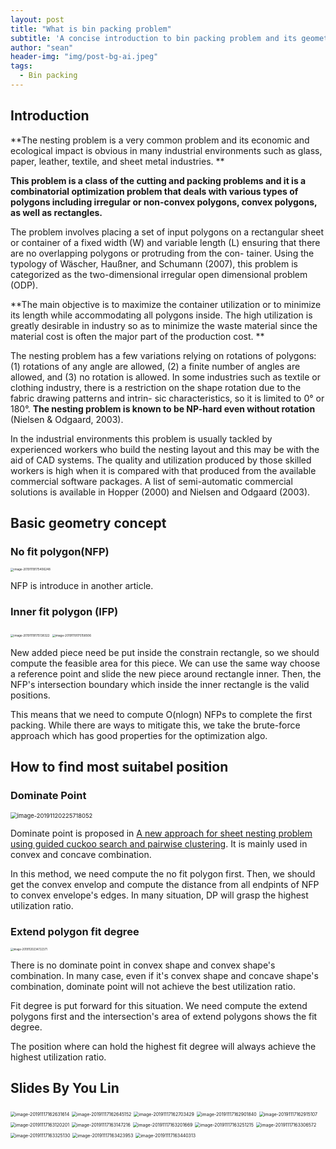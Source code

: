 ```yaml
---
layout: post
title: "What is bin packing problem"
subtitle: 'A concise introduction to bin packing problem and its geometrical method'
author: "sean"
header-img: "img/post-bg-ai.jpeg"
tags:
  - Bin packing
---
```


## Introduction

**The nesting problem is a very common problem and its economic and ecological impact is obvious in many industrial environments such as glass, paper, leather, textile, and sheet metal industries. **

**This problem is a class of the cutting and packing problems and it is a combinatorial optimization problem that deals with various types of polygons including irregular or non-convex polygons, convex polygons, as well as rectangles.** 

The problem involves placing a set of input polygons on a rectangular sheet or container of a fixed width (W) and variable length (L) ensuring that there are no overlapping polygons or protruding from the con- tainer. Using the typology of Wäscher, Haußner, and Schumann (2007), this problem is categorized as the two-dimensional irregular open dimensional problem (ODP). 

**The main objective is to maximize the container utilization or to minimize its length while accommodating all polygons inside. The high utilization is greatly desirable in industry so as to minimize the waste material since the material cost is often the major part of the production cost. **

The nesting problem has a few variations relying on rotations of polygons: (1) rotations of any angle are allowed, (2) a finite number of angles are allowed, and (3) no rotation is allowed. In some industries such as textile or clothing industry, there is a restriction on the shape rotation due to the fabric drawing patterns and intrin- sic characteristics, so it is limited to 0° or 180°. **The nesting problem is known to be NP-hard even without rotation** (Nielsen & Odgaard, 2003).

In the industrial environments this problem is usually tackled by experienced workers who build the nesting layout and this may be with the aid of CAD systems. The quality and utilization produced by those skilled workers is high when it is compared with that produced from the available commercial software packages. A list of semi-automatic commercial solutions is available in Hopper (2000) and Nielsen and Odgaard (2003). 



## Basic geometry concept

### No fit polygon(NFP)

<img src="https://tva1.sinaimg.cn/large/006y8mN6gy1g93hz0iawhj317b0u0q8z.jpg" alt="image-20191119175406248" style="zoom:33%;" />

NFP is introduce in another article.

### Inner fit polygon (IFP)

<img src="https://tva1.sinaimg.cn/large/006y8mN6gy1g93hwg9ae1j31ck0u0aiz.jpg" alt="image-20191119175138322" style="zoom:33%;" />



<img src="https://tva1.sinaimg.cn/large/006y8mN6gy1g93hwt1cyoj31gg0u01cn.jpg" alt="image-20191119175158506" style="zoom:33%;" />

New added piece need be put inside the constrain rectangle, so we should compute the feasible area for this piece. We can use the same way choose a reference point and slide the new piece around rectangle inner. Then, the NFP's intersection boundary which inside the inner rectangle is the valid positions.

This means that we need to compute O(nlogn) NFPs to complete the first packing. While there are ways to mitigate this, we take the brute-force approach which has good properties for the optimization algo.

## How to find most suitabel position

### Dominate Point

<img src="https://tva1.sinaimg.cn/large/006y8mN6gy1g94wcumyxaj31cm0gstc7.jpg" alt="image-20191120225718052" style="zoom:67%;" />

Dominate point is proposed in [A new approach for sheet nesting problem using guided cuckoo search and pairwise clustering](https://www.sciencedirect.com/science/article/pii/S0377221713005080). It is mainly used in convex and concave combination.

In this method, we need compute the no fit polygon first. Then, we should get the convex envelop and compute the distance from all endpints of NFP to convex envelope's edges. In many situation, DP will grasp the highest utilization ratio.



### Extend polygon fit degree

<img src="https://tva1.sinaimg.cn/large/006y8mN6gy1g94xuars3kj313c0i644h.jpg" alt="image-20191120234722371" style="zoom:30%;" />

There is no dominate point in convex shape and convex shape's combination. In many case, even if it's convex shape and concave shape's combination, dominate point will not achieve the best utilization ratio.

Fit degree is put forward for this situation. We need compute the extend polygons first and the intersection's area of extend polygons shows the fit degree.

The position where can hold the highest fit degree will always achieve the highest utilization ratio.



## Slides By You Lin

<img src="https://tva1.sinaimg.cn/large/006y8mN6gy1g91479zhamj31900oy7i4.jpg" alt="image-20191117162631614" style="zoom:50%;" />

<img src="https://tva1.sinaimg.cn/large/006y8mN6gy1g9147i7831j31660oyagm.jpg" alt="image-20191117162645152" style="zoom:50%;" />

<img src="https://tva1.sinaimg.cn/large/006y8mN6gy1g9147tz6agj316c0m8aft.jpg" alt="image-20191117162703429" style="zoom:50%;" />

<img src="https://tva1.sinaimg.cn/large/006y8mN6gy1g9149w3k1wj30wi0naq7d.jpg" alt="image-20191117162901840" style="zoom:50%;" />

<img src="https://tva1.sinaimg.cn/large/006y8mN6gy1g914a4hrqpj31000o445s.jpg" alt="image-20191117162915107" style="zoom:50%;" />

<img src="https://tva1.sinaimg.cn/large/006y8mN6gy1g914ca9mv2j30qy0ksdl9.jpg" alt="image-20191117163120201" style="zoom:50%;" />

<img src="https://tva1.sinaimg.cn/large/006y8mN6gy1g914cr12tbj312k0pc43x.jpg" alt="image-20191117163147216" style="zoom:50%;" />

<img src="https://tva1.sinaimg.cn/large/006y8mN6gy1g914d0flq1j310y0o67ah.jpg" alt="image-20191117163201669" style="zoom:50%;" />

<img src="https://tva1.sinaimg.cn/large/006y8mN6gy1g914dw9pgwj314s0p2qd6.jpg" alt="image-20191117163251215" style="zoom:50%;" />



<img src="https://tva1.sinaimg.cn/large/006y8mN6gy1g914e4i0qqj31540oggtz.jpg" alt="image-20191117163306572" style="zoom:50%;" />



<img src="https://tva1.sinaimg.cn/large/006y8mN6gy1g914egehu3j315a0m40zk.jpg" alt="image-20191117163325130" style="zoom:50%;" />



<img src="https://tva1.sinaimg.cn/large/006y8mN6gy1g914fgop0yj316u0kwdlt.jpg" alt="image-20191117163423953" style="zoom:50%;" />



<img src="https://tva1.sinaimg.cn/large/006y8mN6gy1g914frlmdpj315m0l8gpf.jpg" alt="image-20191117163440313" style="zoom:50%;" />

